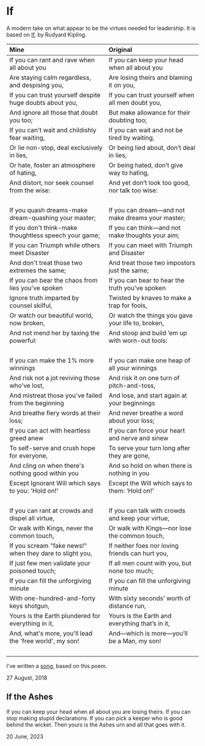 # If

A modern take on what appear to be the virtues needed for leadership. It is based on [If](https://www.poetryfoundation.org/poems/46473/if---), by Rudyard Kipling.

**Mine**|**Original**
:-------|:-----------
If you can rant and rave when all about you | If you can keep your head when all about you
Are staying calm regardless, and despising you, | Are losing theirs and blaming it on you,
If you can trust yourself despite huge doubts about you, | If you can trust yourself when all men doubt you,
And ignore all those that doubt you too; | But make allowance for their doubting too;
If you can't wait and childishly fear waiting, | If you can wait and not be tired by waiting,
Or lie non-stop, deal exclusively in lies, | Or being lied about, don’t deal in lies,
Or hate, foster an atmosphere of hating, | Or being hated, don’t give way to hating,
And distort, nor seek counsel from the wise: | And yet don’t look too good, nor talk too wise:
&nbsp; | &nbsp;
If you quash dreams-make dream-quashing your master; | If you can dream—and not make dreams your master;
If you don't think-make thoughtless speech your game; | If you can think—and not make thoughts your aim;
If you can Triumph while others meet Disaster | If you can meet with Triumph and Disaster
And don't treat those two extremes the same; | And treat those two impostors just the same;
If you can bear the chaos from lies you've spoken | If you can bear to hear the truth you’ve spoken
Ignore truth imparted by counsel skilful, | Twisted by knaves to make a trap for fools,
Or watch our beautiful world, now broken, | Or watch the things you gave your life to, broken,
And not mend her by taxing the powerful: | And stoop and build ’em up with worn-out tools:
&nbsp; | &nbsp;
If you can make the 1% more winnings | If you can make one heap of all your winnings
And risk not a jot reviving those who've lost, | And risk it on one turn of pitch-and-toss,
And mistreat those you've failed from the beginning | And lose, and start again at your beginnings
And breathe fiery words at their loss; | And never breathe a word about your loss;
If you can act with heartless greed anew | If you can force your heart and nerve and sinew
To self-serve and crush hope for everyone, | To serve your turn long after they are gone,
And cling on when there's nothing good within you | And so hold on when there is nothing in you
Except Ignorant Will which says to you: 'Hold on!' | Except the Will which says to them: ‘Hold on!’
&nbsp; | &nbsp;
If you can rant at crowds and dispel all virtue, | If you can talk with crowds and keep your virtue,
Or walk with Kings, never the common touch, | Or walk with Kings—nor lose the common touch,
If you scream "fake news!" when they dare to slight you, | If neither foes nor loving friends can hurt you,
If just few men validate your poisoned touch; | If all men count with you, but none too much;
If you can fill the unforgiving minute | If you can fill the unforgiving minute
With one-hundred-and-forty keys shotgun, | With sixty seconds’ worth of distance run,
Yours is the Earth plundered for everything in it, | Yours is the Earth and everything that’s in it,
And, what's more, you'll lead the 'free world', my son! | And—which is more—you’ll be a Man, my son!
&nbsp; | &nbsp;

I've written a [song](/assets/posts/songs/If), based on this poem.

27 August, 2018

## If the Ashes

If you can keep your head when all about you are losing theirs.
If you can stop making stupid declarations.
If you can pick a keeper who is good behind the wicket.
Then yours is the Ashes urn and all that goes with it.

20 June, 2023
